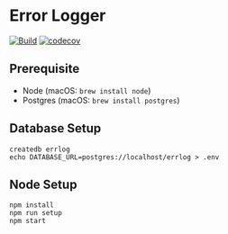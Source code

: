 # Error Logger

[![Build](https://github.com/VictorWinberg/glitchy/workflows/Build/badge.svg)](https://github.com/VictorWinberg/glitchy/actions?query=workflow%3ABuild+branch%3Amaster)
[![codecov](https://codecov.io/gh/VictorWinberg/glitchy/branch/master/graph/badge.svg)](https://codecov.io/gh/VictorWinberg/glitchy)

## Prerequisite

- Node (macOS: `brew install node`)
- Postgres (macOS: `brew install postgres`)

## Database Setup

```
createdb errlog
echo DATABASE_URL=postgres://localhost/errlog > .env
```

## Node Setup

```
npm install
npm run setup
npm start
```

